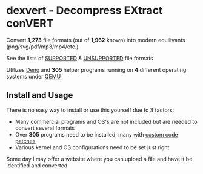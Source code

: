 # dexvert - Decompress EXtract conVERT
Convert **1,273** file formats (out of **1,962** known) into modern equilivants (png/svg/pdf/mp3/mp4/etc.)

See the lists of [SUPPORTED](SUPPORTED.md) & [UNSUPPORTED](UNSUPPORTED.md) file formats

Utilizes [Deno](https://deno.land/) and **305** helper programs running on **4** different operating systems under [QEMU](https://www.qemu.org/)

## Install and Usage
There is no easy way to install or use this yourself due to 3 factors:
* Many commercial programs and OS's are not included but are needed to convert several formats
* Over **305** programs need to be installed, many with [custom code patches](https://github.com/Sembiance/dexvert-gentoo-overlay)
* Various kernel and OS configurations need to be set just right

Some day I may offer a website where you can upload a file and have it be identified and converted